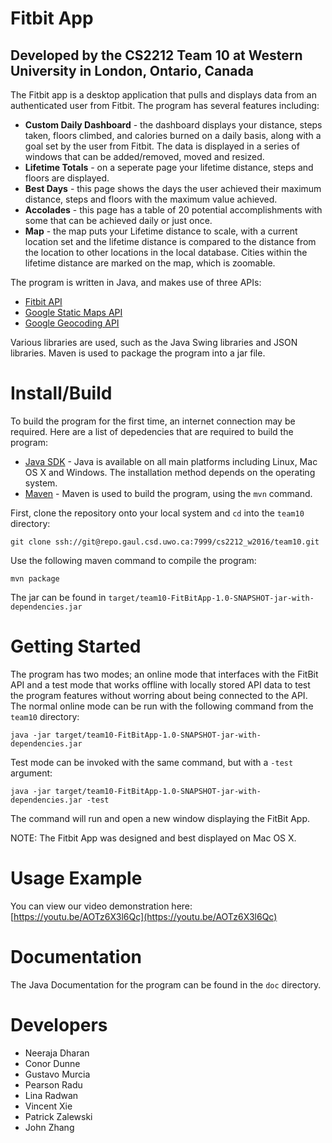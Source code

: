 # Fitbit App
## Developed by the CS2212 Team 10 at Western University in London, Ontario, Canada

The Fitbit app is a desktop application that pulls and displays data from an authenticated user from Fitbit. The program has several features including: 
* **Custom Daily Dashboard** - the dashboard displays your distance, steps taken, floors climbed, and calories burned on a daily basis, along with a goal set by the user from Fitbit. The data is displayed in a series of windows that can be added/removed, moved and resized.
* **Lifetime Totals** - on a seperate page your lifetime distance, steps and floors are displayed.
* **Best Days** - this page shows the days the user achieved their maximum distance, steps and floors with the maximum value achieved.
* **Accolades** - this page has a table of 20 potential accomplishments with some that can be achieved daily or just once.
* **Map** - the map puts your Lifetime distance to scale, with a current location set and the lifetime distance is compared to the distance from the location to other locations in the local database. Cities within the lifetime distance are marked on the map, which is zoomable.

The program is written in Java, and makes use of three APIs:
* [Fitbit API](https://dev.fitbit.com/)
* [Google Static Maps API](https://developers.google.com/maps/documentation/static-maps/)
* [Google Geocoding API](https://developers.google.com/maps/documentation/geocoding/intro)

Various libraries are used, such as the Java Swing libraries and JSON libraries. Maven is used to package the program into a jar file.


# Install/Build

To build the program for the first time, an internet connection may be required. Here are a list of depedencies that are required to build the program: 
* [Java SDK](http://www.oracle.com/technetwork/java/javase/downloads/index.html) - Java is available on all main platforms including Linux, Mac OS X and Windows. The installation method depends on the operating system. 
* [Maven](https://maven.apache.org/) - Maven is used to build the program, using the `mvn` command.

First, clone the repository onto your local system and `cd` into the `team10` directory:
```
git clone ssh://git@repo.gaul.csd.uwo.ca:7999/cs2212_w2016/team10.git
```

Use the following maven command to compile the program: 
```
mvn package
```

The jar can be found in `target/team10-FitBitApp-1.0-SNAPSHOT-jar-with-dependencies.jar`


# Getting Started

The program has two modes; an online mode that interfaces with the FitBit API and a test mode that works offline with locally stored API data to test the program features without worring about being connected to the API. The normal online mode can be run with the following command from the `team10` directory: 

```
java -jar target/team10-FitBitApp-1.0-SNAPSHOT-jar-with-dependencies.jar
```

Test mode can be invoked with the same command, but with a `-test` argument: 

```
java -jar target/team10-FitBitApp-1.0-SNAPSHOT-jar-with-dependencies.jar -test
```
The command will run and open a new window displaying the FitBit App.

NOTE: The Fitbit App was designed and best displayed on Mac OS X. 


# Usage Example

You can view our video demonstration here: [https://youtu.be/AOTz6X3l6Qc](https://youtu.be/AOTz6X3l6Qc)


# Documentation

The Java Documentation for the program can be found in the `doc` directory.


# Developers
* Neeraja Dharan
* Conor Dunne
* Gustavo Murcia
* Pearson Radu
* Lina Radwan
* Vincent Xie
* Patrick Zalewski
* John Zhang
